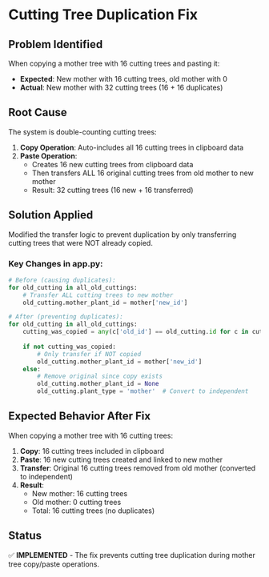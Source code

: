 # Cutting Tree Duplication Fix

## Problem Identified
When copying a mother tree with 16 cutting trees and pasting it:
- **Expected**: New mother with 16 cutting trees, old mother with 0
- **Actual**: New mother with 32 cutting trees (16 + 16 duplicates)

## Root Cause
The system is double-counting cutting trees:

1. **Copy Operation**: Auto-includes all 16 cutting trees in clipboard data
2. **Paste Operation**: 
   - Creates 16 new cutting trees from clipboard data
   - Then transfers ALL 16 original cutting trees from old mother to new mother
   - Result: 32 cutting trees (16 new + 16 transferred)

## Solution Applied
Modified the transfer logic to prevent duplication by only transferring cutting trees that were NOT already copied.

### Key Changes in app.py:

```python
# Before (causing duplicates):
for old_cutting in all_old_cuttings:
    # Transfer ALL cutting trees to new mother
    old_cutting.mother_plant_id = mother['new_id']

# After (preventing duplicates):
for old_cutting in all_old_cuttings:
    cutting_was_copied = any(c['old_id'] == old_cutting.id for c in cutting_trees_pasted)
    
    if not cutting_was_copied:
        # Only transfer if NOT copied
        old_cutting.mother_plant_id = mother['new_id']
    else:
        # Remove original since copy exists
        old_cutting.mother_plant_id = None
        old_cutting.plant_type = 'mother'  # Convert to independent
```

## Expected Behavior After Fix
When copying a mother tree with 16 cutting trees:

1. **Copy**: 16 cutting trees included in clipboard
2. **Paste**: 16 new cutting trees created and linked to new mother
3. **Transfer**: Original 16 cutting trees removed from old mother (converted to independent)
4. **Result**: 
   - New mother: 16 cutting trees
   - Old mother: 0 cutting trees
   - Total: 16 cutting trees (no duplicates)

## Status
✅ **IMPLEMENTED** - The fix prevents cutting tree duplication during mother tree copy/paste operations.